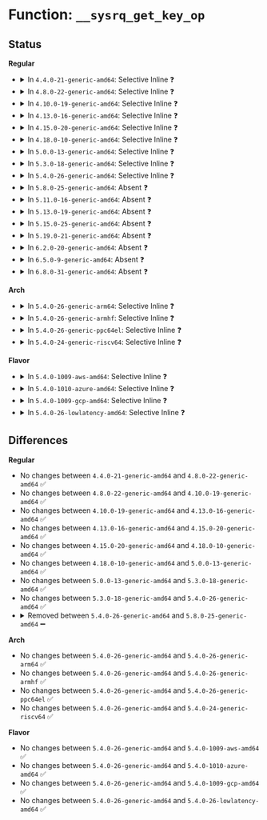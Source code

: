 # Function: <code>__sysrq_get_key_op</code>

## Status
<b>Regular</b>
<ul>
<li>
<details>
<summary>In <code>4.4.0-21-generic-amd64</code>: Selective Inline ❓</summary>

```c
struct sysrq_key_op * __sysrq_get_key_op(int key)
```

```json
{
  "name": "__sysrq_get_key_op",
  "collision_type": "Unique Global",
  "inline_type": "Selective",
  "funcs": [
    {
      "addr": 18446744071584013474,
      "name": "__sysrq_get_key_op",
      "external": true,
      "loc": "drivers/tty/sysrq.c:498",
      "file": "drivers/tty/sysrq.c",
      "inline": "not declared, inlined",
      "caller_inline": [
        "drivers/tty/sysrq.c:__sysrq_swap_key_ops",
        "drivers/tty/sysrq.c:__handle_sysrq"
      ],
      "caller_func": []
    }
  ],
  "symbols": [
    {
      "addr": 18446744071584013872,
      "name": "__sysrq_get_key_op",
      "section": ".text",
      "bind": "STB_GLOBAL",
      "size": 42
    }
  ]
}
```
</details>
</li>
<li>
<details>
<summary>In <code>4.8.0-22-generic-amd64</code>: Selective Inline ❓</summary>

```c
struct sysrq_key_op * __sysrq_get_key_op(int key)
```

```json
{
  "name": "__sysrq_get_key_op",
  "collision_type": "Unique Global",
  "inline_type": "Selective",
  "funcs": [
    {
      "addr": 18446744071584344354,
      "name": "__sysrq_get_key_op",
      "external": true,
      "loc": "drivers/tty/sysrq.c:505",
      "file": "drivers/tty/sysrq.c",
      "inline": "not declared, inlined",
      "caller_inline": [
        "drivers/tty/sysrq.c:__sysrq_swap_key_ops",
        "drivers/tty/sysrq.c:__handle_sysrq"
      ],
      "caller_func": []
    }
  ],
  "symbols": [
    {
      "addr": 18446744071584344752,
      "name": "__sysrq_get_key_op",
      "section": ".text",
      "bind": "STB_GLOBAL",
      "size": 42
    }
  ]
}
```
</details>
</li>
<li>
<details>
<summary>In <code>4.10.0-19-generic-amd64</code>: Selective Inline ❓</summary>

```c
struct sysrq_key_op * __sysrq_get_key_op(int key)
```

```json
{
  "name": "__sysrq_get_key_op",
  "collision_type": "Unique Global",
  "inline_type": "Selective",
  "funcs": [
    {
      "addr": 18446744071584526194,
      "name": "__sysrq_get_key_op",
      "external": true,
      "loc": "drivers/tty/sysrq.c:505",
      "file": "drivers/tty/sysrq.c",
      "inline": "not declared, inlined",
      "caller_inline": [
        "drivers/tty/sysrq.c:__sysrq_swap_key_ops",
        "drivers/tty/sysrq.c:__handle_sysrq"
      ],
      "caller_func": []
    }
  ],
  "symbols": [
    {
      "addr": 18446744071584526592,
      "name": "__sysrq_get_key_op",
      "section": ".text",
      "bind": "STB_GLOBAL",
      "size": 42
    }
  ]
}
```
</details>
</li>
<li>
<details>
<summary>In <code>4.13.0-16-generic-amd64</code>: Selective Inline ❓</summary>

```c
struct sysrq_key_op * __sysrq_get_key_op(int key)
```

```json
{
  "name": "__sysrq_get_key_op",
  "collision_type": "Unique Global",
  "inline_type": "Selective",
  "funcs": [
    {
      "addr": 18446744071584609698,
      "name": "__sysrq_get_key_op",
      "external": true,
      "loc": "drivers/tty/sysrq.c:508",
      "file": "drivers/tty/sysrq.c",
      "inline": "not declared, inlined",
      "caller_inline": [
        "drivers/tty/sysrq.c:__sysrq_swap_key_ops",
        "drivers/tty/sysrq.c:__handle_sysrq"
      ],
      "caller_func": []
    }
  ],
  "symbols": [
    {
      "addr": 18446744071584610096,
      "name": "__sysrq_get_key_op",
      "section": ".text",
      "bind": "STB_GLOBAL",
      "size": 44
    }
  ]
}
```
</details>
</li>
<li>
<details>
<summary>In <code>4.15.0-20-generic-amd64</code>: Selective Inline ❓</summary>

```c
struct sysrq_key_op * __sysrq_get_key_op(int key)
```

```json
{
  "name": "__sysrq_get_key_op",
  "collision_type": "Unique Global",
  "inline_type": "Selective",
  "funcs": [
    {
      "addr": 18446744071585022226,
      "name": "__sysrq_get_key_op",
      "external": true,
      "loc": "drivers/tty/sysrq.c:514",
      "file": "drivers/tty/sysrq.c",
      "inline": "not declared, inlined",
      "caller_inline": [
        "drivers/tty/sysrq.c:__sysrq_swap_key_ops",
        "drivers/tty/sysrq.c:__handle_sysrq"
      ],
      "caller_func": []
    }
  ],
  "symbols": [
    {
      "addr": 18446744071585022624,
      "name": "__sysrq_get_key_op",
      "section": ".text",
      "bind": "STB_GLOBAL",
      "size": 44
    }
  ]
}
```
</details>
</li>
<li>
<details>
<summary>In <code>4.18.0-10-generic-amd64</code>: Selective Inline ❓</summary>

```c
struct sysrq_key_op * __sysrq_get_key_op(int key)
```

```json
{
  "name": "__sysrq_get_key_op",
  "collision_type": "Unique Global",
  "inline_type": "Selective",
  "funcs": [
    {
      "addr": 18446744071585256562,
      "name": "__sysrq_get_key_op",
      "external": true,
      "loc": "drivers/tty/sysrq.c:514",
      "file": "drivers/tty/sysrq.c",
      "inline": "not declared, inlined",
      "caller_inline": [
        "drivers/tty/sysrq.c:__sysrq_swap_key_ops",
        "drivers/tty/sysrq.c:__handle_sysrq"
      ],
      "caller_func": []
    }
  ],
  "symbols": [
    {
      "addr": 18446744071585256720,
      "name": "__sysrq_get_key_op",
      "section": ".text",
      "bind": "STB_GLOBAL",
      "size": 52
    }
  ]
}
```
</details>
</li>
<li>
<details>
<summary>In <code>5.0.0-13-generic-amd64</code>: Selective Inline ❓</summary>

```c
struct sysrq_key_op * __sysrq_get_key_op(int key)
```

```json
{
  "name": "__sysrq_get_key_op",
  "collision_type": "Unique Global",
  "inline_type": "Selective",
  "funcs": [
    {
      "addr": 18446744071585375954,
      "name": "__sysrq_get_key_op",
      "external": true,
      "loc": "drivers/tty/sysrq.c:507",
      "file": "drivers/tty/sysrq.c",
      "inline": "not declared, inlined",
      "caller_inline": [
        "drivers/tty/sysrq.c:__sysrq_swap_key_ops",
        "drivers/tty/sysrq.c:__handle_sysrq"
      ],
      "caller_func": []
    }
  ],
  "symbols": [
    {
      "addr": 18446744071585376112,
      "name": "__sysrq_get_key_op",
      "section": ".text",
      "bind": "STB_GLOBAL",
      "size": 52
    }
  ]
}
```
</details>
</li>
<li>
<details>
<summary>In <code>5.3.0-18-generic-amd64</code>: Selective Inline ❓</summary>

```c
struct sysrq_key_op * __sysrq_get_key_op(int key)
```

```json
{
  "name": "__sysrq_get_key_op",
  "collision_type": "Unique Global",
  "inline_type": "Selective",
  "funcs": [
    {
      "addr": 18446744071585589812,
      "name": "__sysrq_get_key_op",
      "external": true,
      "loc": "drivers/tty/sysrq.c:507",
      "file": "drivers/tty/sysrq.c",
      "inline": "not declared, inlined",
      "caller_inline": [
        "drivers/tty/sysrq.c:__sysrq_swap_key_ops",
        "drivers/tty/sysrq.c:__handle_sysrq"
      ],
      "caller_func": []
    }
  ],
  "symbols": [
    {
      "addr": 18446744071585590016,
      "name": "__sysrq_get_key_op",
      "section": ".text",
      "bind": "STB_GLOBAL",
      "size": 56
    }
  ]
}
```
</details>
</li>
<li>
<details>
<summary>In <code>5.4.0-26-generic-amd64</code>: Selective Inline ❓</summary>

```c
struct sysrq_key_op * __sysrq_get_key_op(int key)
```

```json
{
  "name": "__sysrq_get_key_op",
  "collision_type": "Unique Global",
  "inline_type": "Selective",
  "funcs": [
    {
      "addr": 18446744071585730674,
      "name": "__sysrq_get_key_op",
      "external": true,
      "loc": "drivers/tty/sysrq.c:506",
      "file": "drivers/tty/sysrq.c",
      "inline": "not declared, inlined",
      "caller_inline": [
        "drivers/tty/sysrq.c:__sysrq_swap_key_ops",
        "drivers/tty/sysrq.c:__handle_sysrq"
      ],
      "caller_func": []
    }
  ],
  "symbols": [
    {
      "addr": 18446744071585730848,
      "name": "__sysrq_get_key_op",
      "section": ".text",
      "bind": "STB_GLOBAL",
      "size": 44
    }
  ]
}
```
</details>
</li>
<li>
<details>
<summary>In <code>5.8.0-25-generic-amd64</code>: Absent ❓</summary>

```json
{
  "name": "__sysrq_get_key_op",
  "collision_type": "Unique Static",
  "inline_type": "Full",
  "funcs": [
    {
      "addr": 18446744071586461746,
      "name": "__sysrq_get_key_op",
      "external": false,
      "loc": "drivers/tty/sysrq.c:521",
      "file": "drivers/tty/sysrq.c",
      "inline": "not declared, inlined",
      "caller_inline": [
        "drivers/tty/sysrq.c:__sysrq_swap_key_ops",
        "drivers/tty/sysrq.c:__handle_sysrq"
      ],
      "caller_func": []
    }
  ],
  "symbols": []
}
```
</details>
</li>
<li>
<details>
<summary>In <code>5.11.0-16-generic-amd64</code>: Absent ❓</summary>

```json
{
  "name": "__sysrq_get_key_op",
  "collision_type": "Unique Static",
  "inline_type": "Full",
  "funcs": [
    {
      "addr": 18446744071586576163,
      "name": "__sysrq_get_key_op",
      "external": false,
      "loc": "drivers/tty/sysrq.c:548",
      "file": "drivers/tty/sysrq.c",
      "inline": "not declared, inlined",
      "caller_inline": [
        "drivers/tty/sysrq.c:__sysrq_swap_key_ops",
        "drivers/tty/sysrq.c:__handle_sysrq"
      ],
      "caller_func": []
    }
  ],
  "symbols": []
}
```
</details>
</li>
<li>
<details>
<summary>In <code>5.13.0-19-generic-amd64</code>: Absent ❓</summary>

```json
{
  "name": "__sysrq_get_key_op",
  "collision_type": "Unique Static",
  "inline_type": "Full",
  "funcs": [
    {
      "addr": 18446744071586461075,
      "name": "__sysrq_get_key_op",
      "external": false,
      "loc": "drivers/tty/sysrq.c:549",
      "file": "drivers/tty/sysrq.c",
      "inline": "not declared, inlined",
      "caller_inline": [
        "drivers/tty/sysrq.c:__sysrq_swap_key_ops",
        "drivers/tty/sysrq.c:__handle_sysrq"
      ],
      "caller_func": []
    }
  ],
  "symbols": []
}
```
</details>
</li>
<li>
<details>
<summary>In <code>5.15.0-25-generic-amd64</code>: Absent ❓</summary>

```json
{
  "name": "__sysrq_get_key_op",
  "collision_type": "Unique Static",
  "inline_type": "Full",
  "funcs": [
    {
      "addr": 18446744071586988007,
      "name": "__sysrq_get_key_op",
      "external": false,
      "loc": "drivers/tty/sysrq.c:549",
      "file": "drivers/tty/sysrq.c",
      "inline": "not declared, inlined",
      "caller_inline": [
        "drivers/tty/sysrq.c:__sysrq_swap_key_ops",
        "drivers/tty/sysrq.c:__handle_sysrq"
      ],
      "caller_func": []
    }
  ],
  "symbols": []
}
```
</details>
</li>
<li>
<details>
<summary>In <code>5.19.0-21-generic-amd64</code>: Absent ❓</summary>

```json
{
  "name": "__sysrq_get_key_op",
  "collision_type": "Unique Static",
  "inline_type": "Full",
  "funcs": [
    {
      "addr": 18446744071588285690,
      "name": "__sysrq_get_key_op",
      "external": false,
      "loc": "drivers/tty/sysrq.c:552",
      "file": "drivers/tty/sysrq.c",
      "inline": "not declared, inlined",
      "caller_inline": [
        "drivers/tty/sysrq.c:__sysrq_swap_key_ops",
        "drivers/tty/sysrq.c:__handle_sysrq"
      ],
      "caller_func": []
    }
  ],
  "symbols": []
}
```
</details>
</li>
<li>
<details>
<summary>In <code>6.2.0-20-generic-amd64</code>: Absent ❓</summary>

```json
{
  "name": "__sysrq_get_key_op",
  "collision_type": "Unique Static",
  "inline_type": "Full",
  "funcs": [
    {
      "addr": 18446744071589702058,
      "name": "__sysrq_get_key_op",
      "external": false,
      "loc": "drivers/tty/sysrq.c:552",
      "file": "drivers/tty/sysrq.c",
      "inline": "not declared, inlined",
      "caller_inline": [
        "drivers/tty/sysrq.c:__sysrq_swap_key_ops",
        "drivers/tty/sysrq.c:__handle_sysrq"
      ],
      "caller_func": []
    }
  ],
  "symbols": []
}
```
</details>
</li>
<li>
<details>
<summary>In <code>6.5.0-9-generic-amd64</code>: Absent ❓</summary>

```json
{
  "name": "__sysrq_get_key_op",
  "collision_type": "Unique Static",
  "inline_type": "Full",
  "funcs": [
    {
      "addr": 18446744071590006746,
      "name": "__sysrq_get_key_op",
      "external": false,
      "loc": "drivers/tty/sysrq.c:552",
      "file": "drivers/tty/sysrq.c",
      "inline": "not declared, inlined",
      "caller_inline": [
        "drivers/tty/sysrq.c:__sysrq_swap_key_ops",
        "drivers/tty/sysrq.c:__handle_sysrq"
      ],
      "caller_func": []
    }
  ],
  "symbols": []
}
```
</details>
</li>
<li>
<details>
<summary>In <code>6.8.0-31-generic-amd64</code>: Absent ❓</summary>

```json
{
  "name": "__sysrq_get_key_op",
  "collision_type": "Unique Static",
  "inline_type": "Full",
  "funcs": [
    {
      "addr": 18446744071590345218,
      "name": "__sysrq_get_key_op",
      "external": false,
      "loc": "drivers/tty/sysrq.c:551",
      "file": "drivers/tty/sysrq.c",
      "inline": "not declared, inlined",
      "caller_inline": [
        "drivers/tty/sysrq.c:__sysrq_swap_key_ops",
        "drivers/tty/sysrq.c:__handle_sysrq"
      ],
      "caller_func": []
    }
  ],
  "symbols": []
}
```
</details>
</li>
</ul>
<b>Arch</b>
<ul>
<li>
<details>
<summary>In <code>5.4.0-26-generic-arm64</code>: Selective Inline ❓</summary>

```c
struct sysrq_key_op * __sysrq_get_key_op(int key)
```

```json
{
  "name": "__sysrq_get_key_op",
  "collision_type": "Unique Global",
  "inline_type": "Selective",
  "funcs": [
    {
      "addr": 18446603336498430808,
      "name": "__sysrq_get_key_op",
      "external": true,
      "loc": "drivers/tty/sysrq.c:506",
      "file": "drivers/tty/sysrq.c",
      "inline": "not declared, inlined",
      "caller_inline": [
        "drivers/tty/sysrq.c:__sysrq_swap_key_ops",
        "drivers/tty/sysrq.c:__handle_sysrq"
      ],
      "caller_func": []
    }
  ],
  "symbols": [
    {
      "addr": 18446603336498431128,
      "name": "__sysrq_get_key_op",
      "section": ".text",
      "bind": "STB_GLOBAL",
      "size": 96
    }
  ]
}
```
</details>
</li>
<li>
<details>
<summary>In <code>5.4.0-26-generic-armhf</code>: Selective Inline ❓</summary>

```c
struct sysrq_key_op * __sysrq_get_key_op(int key)
```

```json
{
  "name": "__sysrq_get_key_op",
  "collision_type": "Unique Global",
  "inline_type": "Selective",
  "funcs": [
    {
      "addr": 3231096004,
      "name": "__sysrq_get_key_op",
      "external": true,
      "loc": "drivers/tty/sysrq.c:506",
      "file": "drivers/tty/sysrq.c",
      "inline": "not declared, inlined",
      "caller_inline": [
        "drivers/tty/sysrq.c:__sysrq_swap_key_ops",
        "drivers/tty/sysrq.c:__handle_sysrq"
      ],
      "caller_func": []
    }
  ],
  "symbols": [
    {
      "addr": 3231096512,
      "name": "__sysrq_get_key_op",
      "section": ".text",
      "bind": "STB_GLOBAL",
      "size": 80
    }
  ]
}
```
</details>
</li>
<li>
<details>
<summary>In <code>5.4.0-26-generic-ppc64el</code>: Selective Inline ❓</summary>

```c
struct sysrq_key_op * __sysrq_get_key_op(int key)
```

```json
{
  "name": "__sysrq_get_key_op",
  "collision_type": "Unique Global",
  "inline_type": "Selective",
  "funcs": [
    {
      "addr": 13835058055291613908,
      "name": "__sysrq_get_key_op",
      "external": true,
      "loc": "drivers/tty/sysrq.c:506",
      "file": "drivers/tty/sysrq.c",
      "inline": "not declared, inlined",
      "caller_inline": [
        "drivers/tty/sysrq.c:__sysrq_swap_key_ops",
        "drivers/tty/sysrq.c:__handle_sysrq"
      ],
      "caller_func": []
    }
  ],
  "symbols": [
    {
      "addr": 13835058055291614544,
      "name": "__sysrq_get_key_op",
      "section": ".text",
      "bind": "STB_GLOBAL",
      "size": 120
    }
  ]
}
```
</details>
</li>
<li>
<details>
<summary>In <code>5.4.0-24-generic-riscv64</code>: Selective Inline ❓</summary>

```c
struct sysrq_key_op * __sysrq_get_key_op(int key)
```

```json
{
  "name": "__sysrq_get_key_op",
  "collision_type": "Unique Global",
  "inline_type": "Selective",
  "funcs": [
    {
      "addr": 18446743936276081572,
      "name": "__sysrq_get_key_op",
      "external": true,
      "loc": "drivers/tty/sysrq.c:506",
      "file": "drivers/tty/sysrq.c",
      "inline": "not declared, inlined",
      "caller_inline": [
        "drivers/tty/sysrq.c:__sysrq_swap_key_ops",
        "drivers/tty/sysrq.c:__handle_sysrq"
      ],
      "caller_func": []
    }
  ],
  "symbols": [
    {
      "addr": 18446743936276081842,
      "name": "__sysrq_get_key_op",
      "section": ".text",
      "bind": "STB_GLOBAL",
      "size": 82
    }
  ]
}
```
</details>
</li>
</ul>
<b>Flavor</b>
<ul>
<li>
<details>
<summary>In <code>5.4.0-1009-aws-amd64</code>: Selective Inline ❓</summary>

```c
struct sysrq_key_op * __sysrq_get_key_op(int key)
```

```json
{
  "name": "__sysrq_get_key_op",
  "collision_type": "Unique Global",
  "inline_type": "Selective",
  "funcs": [
    {
      "addr": 18446744071585491698,
      "name": "__sysrq_get_key_op",
      "external": true,
      "loc": "drivers/tty/sysrq.c:506",
      "file": "drivers/tty/sysrq.c",
      "inline": "not declared, inlined",
      "caller_inline": [
        "drivers/tty/sysrq.c:__sysrq_swap_key_ops",
        "drivers/tty/sysrq.c:__handle_sysrq"
      ],
      "caller_func": []
    }
  ],
  "symbols": [
    {
      "addr": 18446744071585491872,
      "name": "__sysrq_get_key_op",
      "section": ".text",
      "bind": "STB_GLOBAL",
      "size": 44
    }
  ]
}
```
</details>
</li>
<li>
<details>
<summary>In <code>5.4.0-1010-azure-amd64</code>: Selective Inline ❓</summary>

```c
struct sysrq_key_op * __sysrq_get_key_op(int key)
```

```json
{
  "name": "__sysrq_get_key_op",
  "collision_type": "Unique Global",
  "inline_type": "Selective",
  "funcs": [
    {
      "addr": 18446744071585361538,
      "name": "__sysrq_get_key_op",
      "external": true,
      "loc": "drivers/tty/sysrq.c:506",
      "file": "drivers/tty/sysrq.c",
      "inline": "not declared, inlined",
      "caller_inline": [
        "drivers/tty/sysrq.c:__sysrq_swap_key_ops",
        "drivers/tty/sysrq.c:__handle_sysrq"
      ],
      "caller_func": []
    }
  ],
  "symbols": [
    {
      "addr": 18446744071585361712,
      "name": "__sysrq_get_key_op",
      "section": ".text",
      "bind": "STB_GLOBAL",
      "size": 44
    }
  ]
}
```
</details>
</li>
<li>
<details>
<summary>In <code>5.4.0-1009-gcp-amd64</code>: Selective Inline ❓</summary>

```c
struct sysrq_key_op * __sysrq_get_key_op(int key)
```

```json
{
  "name": "__sysrq_get_key_op",
  "collision_type": "Unique Global",
  "inline_type": "Selective",
  "funcs": [
    {
      "addr": 18446744071585681074,
      "name": "__sysrq_get_key_op",
      "external": true,
      "loc": "drivers/tty/sysrq.c:506",
      "file": "drivers/tty/sysrq.c",
      "inline": "not declared, inlined",
      "caller_inline": [
        "drivers/tty/sysrq.c:__sysrq_swap_key_ops",
        "drivers/tty/sysrq.c:__handle_sysrq"
      ],
      "caller_func": []
    }
  ],
  "symbols": [
    {
      "addr": 18446744071585681248,
      "name": "__sysrq_get_key_op",
      "section": ".text",
      "bind": "STB_GLOBAL",
      "size": 44
    }
  ]
}
```
</details>
</li>
<li>
<details>
<summary>In <code>5.4.0-26-lowlatency-amd64</code>: Selective Inline ❓</summary>

```c
struct sysrq_key_op * __sysrq_get_key_op(int key)
```

```json
{
  "name": "__sysrq_get_key_op",
  "collision_type": "Unique Global",
  "inline_type": "Selective",
  "funcs": [
    {
      "addr": 18446744071585788914,
      "name": "__sysrq_get_key_op",
      "external": true,
      "loc": "drivers/tty/sysrq.c:506",
      "file": "drivers/tty/sysrq.c",
      "inline": "not declared, inlined",
      "caller_inline": [
        "drivers/tty/sysrq.c:__sysrq_swap_key_ops",
        "drivers/tty/sysrq.c:__handle_sysrq"
      ],
      "caller_func": []
    }
  ],
  "symbols": [
    {
      "addr": 18446744071585789280,
      "name": "__sysrq_get_key_op",
      "section": ".text",
      "bind": "STB_GLOBAL",
      "size": 44
    }
  ]
}
```
</details>
</li>
</ul>

## Differences
<b>Regular</b>
<ul>
<li>
No changes between <code>4.4.0-21-generic-amd64</code> and <code>4.8.0-22-generic-amd64</code> ✅
</li>
<li>
No changes between <code>4.8.0-22-generic-amd64</code> and <code>4.10.0-19-generic-amd64</code> ✅
</li>
<li>
No changes between <code>4.10.0-19-generic-amd64</code> and <code>4.13.0-16-generic-amd64</code> ✅
</li>
<li>
No changes between <code>4.13.0-16-generic-amd64</code> and <code>4.15.0-20-generic-amd64</code> ✅
</li>
<li>
No changes between <code>4.15.0-20-generic-amd64</code> and <code>4.18.0-10-generic-amd64</code> ✅
</li>
<li>
No changes between <code>4.18.0-10-generic-amd64</code> and <code>5.0.0-13-generic-amd64</code> ✅
</li>
<li>
No changes between <code>5.0.0-13-generic-amd64</code> and <code>5.3.0-18-generic-amd64</code> ✅
</li>
<li>
No changes between <code>5.3.0-18-generic-amd64</code> and <code>5.4.0-26-generic-amd64</code> ✅
</li>
<li>
<details>
<summary>Removed between <code>5.4.0-26-generic-amd64</code> and <code>5.8.0-25-generic-amd64</code> ➖</summary>

```c
struct sysrq_key_op * __sysrq_get_key_op(int key)
```
</details>
</li>
</ul>
<b>Arch</b>
<ul>
<li>
No changes between <code>5.4.0-26-generic-amd64</code> and <code>5.4.0-26-generic-arm64</code> ✅
</li>
<li>
No changes between <code>5.4.0-26-generic-amd64</code> and <code>5.4.0-26-generic-armhf</code> ✅
</li>
<li>
No changes between <code>5.4.0-26-generic-amd64</code> and <code>5.4.0-26-generic-ppc64el</code> ✅
</li>
<li>
No changes between <code>5.4.0-26-generic-amd64</code> and <code>5.4.0-24-generic-riscv64</code> ✅
</li>
</ul>
<b>Flavor</b>
<ul>
<li>
No changes between <code>5.4.0-26-generic-amd64</code> and <code>5.4.0-1009-aws-amd64</code> ✅
</li>
<li>
No changes between <code>5.4.0-26-generic-amd64</code> and <code>5.4.0-1010-azure-amd64</code> ✅
</li>
<li>
No changes between <code>5.4.0-26-generic-amd64</code> and <code>5.4.0-1009-gcp-amd64</code> ✅
</li>
<li>
No changes between <code>5.4.0-26-generic-amd64</code> and <code>5.4.0-26-lowlatency-amd64</code> ✅
</li>
</ul>

